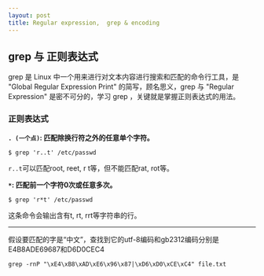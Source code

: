 ```yaml
---
layout: post
title: Regular expression,  grep & encoding
---
```

## grep 与 正则表达式


grep 是 Linux 中一个用来进行对文本内容进行搜索和匹配的命令行工具，是 "Global Regular Expression Print" 的简写，顾名思义，grep 与 "Regular Expression" 是密不可分的，学习 grep ，关键就是掌握正则表达式的用法。

### 正则表达式

**`. (一个点)`: 匹配除换行符之外的任意单个字符。**

    $ grep 'r..t' /etc/passwd
    
`r..t`可以匹配root, reet, r  t等，但不能匹配rat, rot等。

**`*`: 匹配前一个字符0次或任意多次。**

    $ grep 'r*t' /etc/passwd
    
这条命令会输出含有t, rt, rrt等字符串的行。






***

假设要匹配的字是“中文”，查找到它的utf-8编码和gb2312编码分别是E4B8ADE69687和D6D0CEC4

    grep -rnP "\xE4\xB8\xAD\xE6\x96\x87|\xD6\xD0\xCE\xC4" file.txt
    
